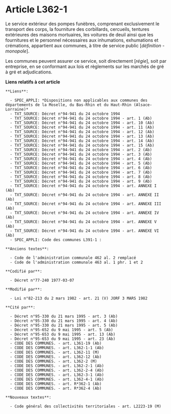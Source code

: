 # Article L362-1

Le service extérieur des pompes funèbres, comprenant exclusivement le transport des corps, la fourniture des corbillards,
cercueils, tentures extérieures des maisons mortuaires, les voitures de deuil ainsi que les fournitures et le personnel
nécessaires aux inhumations, exhumations et crémations, appartient aux communes, à titre de service public [*définition -
monopole*].

Les communes peuvent assurer ce service, soit directement [*régie*], soit par entreprise, en se conformant aux lois et
règlements sur les marchés de gré à gré et adjudications.

**Liens relatifs à cet article**

	**Liens**:

	  - SPEC_APPLI: *Dispositions non applicables aux communes des départements de la Moselle, du Bas-Rhin et du Haut-Rhin (Alsace-Lorraine)*
	  - TXT_SOURCE: Décret n°94-941 du 24 octobre 1994
	  - TXT_SOURCE: Décret n°94-941 du 24 octobre 1994 - art. 1 (Ab)
	  - TXT_SOURCE: Décret n°94-941 du 24 octobre 1994 - art. 10 (Ab)
	  - TXT_SOURCE: Décret n°94-941 du 24 octobre 1994 - art. 11 (Ab)
	  - TXT_SOURCE: Décret n°94-941 du 24 octobre 1994 - art. 12 (Ab)
	  - TXT_SOURCE: Décret n°94-941 du 24 octobre 1994 - art. 13 (Ab)
	  - TXT_SOURCE: Décret n°94-941 du 24 octobre 1994 - art. 14 (Ab)
	  - TXT_SOURCE: Décret n°94-941 du 24 octobre 1994 - art. 15 (Ab)
	  - TXT_SOURCE: Décret n°94-941 du 24 octobre 1994 - art. 2 (Ab)
	  - TXT_SOURCE: Décret n°94-941 du 24 octobre 1994 - art. 3 (Ab)
	  - TXT_SOURCE: Décret n°94-941 du 24 octobre 1994 - art. 4 (Ab)
	  - TXT_SOURCE: Décret n°94-941 du 24 octobre 1994 - art. 5 (Ab)
	  - TXT_SOURCE: Décret n°94-941 du 24 octobre 1994 - art. 6 (Ab)
	  - TXT_SOURCE: Décret n°94-941 du 24 octobre 1994 - art. 7 (Ab)
	  - TXT_SOURCE: Décret n°94-941 du 24 octobre 1994 - art. 8 (Ab)
	  - TXT_SOURCE: Décret n°94-941 du 24 octobre 1994 - art. 9 (Ab)
	  - TXT_SOURCE: Décret n°94-941 du 24 octobre 1994 - art. ANNEXE I (Ab)
	  - TXT_SOURCE: Décret n°94-941 du 24 octobre 1994 - art. ANNEXE II (Ab)
	  - TXT_SOURCE: Décret n°94-941 du 24 octobre 1994 - art. ANNEXE III (Ab)
	  - TXT_SOURCE: Décret n°94-941 du 24 octobre 1994 - art. ANNEXE IV (Ab)
	  - TXT_SOURCE: Décret n°94-941 du 24 octobre 1994 - art. ANNEXE V (Ab)
	  - TXT_SOURCE: Décret n°94-941 du 24 octobre 1994 - art. ANNEXE VI (Ab)
	  - SPEC_APPLI: Code des communes L391-1 :

	**Anciens textes**:

	  - Code de l'administration communale 462 al. 2 remplacé
	  - Code de l'administration communale 463 al. 1 phr. 1 et 2

	**Codifié par**:

	  - Décret n°77-240 1977-03-07

	**Modifié par**:

	  - Loi n°82-213 du 2 mars 1982 - art. 21 (V) JORF 3 MARS 1982

	**Cité par**:

	  - Décret n°95-330 du 21 mars 1995 - art. 3 (Ab)
	  - Décret n°95-330 du 21 mars 1995 - art. 4 (Ab)
	  - Décret n°95-330 du 21 mars 1995 - art. 5 (Ab)
	  - Décret n°95-652 du 9 mai 1995 - art. 5 (Ab)
	  - Décret n°95-653 du 9 mai 1995 - art. 13 (Ab)
	  - Décret n°95-653 du 9 mai 1995 - art. 23 (Ab)
	  - CODE DES COMMUNES. - art. L361-19 (Ab)
	  - CODE DES COMMUNES. - art. L362-1-1 (Ab)
	  - CODE DES COMMUNES. - art. L362-11 (M)
	  - CODE DES COMMUNES. - art. L362-12 (Ab)
	  - CODE DES COMMUNES. - art. L362-2 (M)
	  - CODE DES COMMUNES. - art. L362-2-1 (Ab)
	  - CODE DES COMMUNES. - art. L362-2-4 (Ab)
	  - CODE DES COMMUNES. - art. L362-3-1 (Ab)
	  - CODE DES COMMUNES. - art. L362-4-1 (Ab)
	  - CODE DES COMMUNES. - art. R*362-1 (Ab)
	  - CODE DES COMMUNES. - art. R*362-4 (Ab)

	**Nouveaux textes**:

	  - Code général des collectivités territoriales - art. L2223-19 (M)
